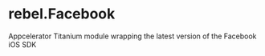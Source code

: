 rebel.Facebook
==============

Appcelerator Titanium module wrapping the latest version of the Facebook iOS SDK

